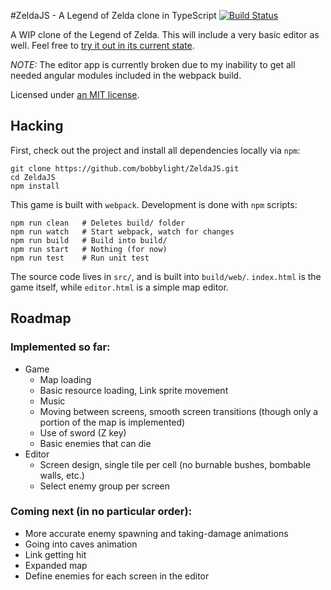 #ZeldaJS - A Legend of Zelda clone in TypeScript
[![Build Status](https://travis-ci.org/bobbylight/ZeldaJS.svg?branch=master)](https://travis-ci.org/bobbylight/ZeldaJS)

A WIP clone of the Legend of Zelda.  This will include a very basic editor as well.
Feel free to [try it out in its current state](http://bobbylight.github.io/ZeldaJS/).

*NOTE:* The editor app is currently broken due to my inability to get all needed
angular modules included in the webpack build.

Licensed under [an MIT license](LICENSE.txt).

## Hacking
First, check out the project and install all dependencies locally via `npm`:

```shell
git clone https://github.com/bobbylight/ZeldaJS.git
cd ZeldaJS
npm install
```

This game is built with `webpack`.  Development is done with `npm` scripts:

```shell
npm run clean   # Deletes build/ folder
npm run watch   # Start webpack, watch for changes
npm run build   # Build into build/
npm run start   # Nothing (for now)
npm run test    # Run unit test
```

The source code lives in `src/`, and is built into `build/web/`.
`index.html` is the game itself, while `editor.html` is a simple map editor.

## Roadmap

### Implemented so far:

* Game
  - Map loading
  - Basic resource loading, Link sprite movement
  - Music
  - Moving between screens, smooth screen transitions (though only a portion of the map is implemented)
  - Use of sword (Z key)
  - Basic enemies that can die
* Editor
  - Screen design, single tile per cell (no burnable bushes, bombable walls, etc.)
  - Select enemy group per screen

### Coming next (in no particular order):

* More accurate enemy spawning and taking-damage animations
* Going into caves animation
* Link getting hit
* Expanded map
* Define enemies for each screen in the editor
